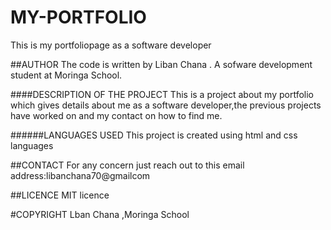 # MY-PORTFOLIO
This is my portfoliopage as a software developer

##AUTHOR
The code is written by Liban Chana . A sofware development student at Moringa School.

####DESCRIPTION OF THE PROJECT
This is a project about my portfolio which gives details about me as a software developer,the previous projects have worked on and my contact on how to find me.

######LANGUAGES USED
This project is created using html and css languages

##CONTACT
For any concern just reach out to this email address:libanchana70@gmailcom

##LICENCE
MIT licence

#COPYRIGHT
Lban Chana ,Moringa School
